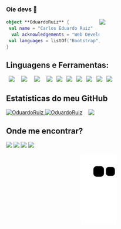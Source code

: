### Oie devs 👋




<img align="right" width="250" src="https://i2.wp.com/allhtaccess.info/wp-content/uploads/2018/03/programming.gif?fit=1281%2C716&ssl=1" />

```kotlin
object **OduardoRuiz** {
 val name = "Carlos Eduardo Ruiz"
  val acknowledgements = "Web Developer"
 val languages = listOf("Bootstrap", "CSS", "Laravel", "PHP", "Kotlin", "Angular") 
}
```
##






## **Linguagens e Ferramentas:**  
<div>
 <code> <img width="35" heigth="25" src="https://cdn.jsdelivr.net/gh/devicons/devicon/icons/javascript/javascript-original.svg" /> </code>
 <code> <img width="35" heigth="25" src="https://cdn.jsdelivr.net/gh/devicons/devicon/icons/laravel/laravel-plain-wordmark.svg" /> </code>
 <code> <img width="35" heigth="25" src="https://cdn.jsdelivr.net/gh/devicons/devicon/icons/angularjs/angularjs-plain.svg" /> </code>
 <code> <img width="35" heigth="25" src="https://cdn.jsdelivr.net/gh/devicons/devicon/icons/php/php-plain.svg" /></code>
 <code> <img width="35" heigth="25" src="https://cdn.jsdelivr.net/gh/devicons/devicon/icons/html5/html5-plain.svg" /></code>
 <code> <img width="35" heigth="25" src="https://cdn.jsdelivr.net/gh/devicons/devicon/icons/bootstrap/bootstrap-plain.svg" /></code>
 <code> <img width="35" heigth="25" src="https://cdn.jsdelivr.net/gh/devicons/devicon/icons/css3/css3-plain.svg" /></code>
 <code> <img width="35" heigth="25" src="https://cdn.jsdelivr.net/gh/devicons/devicon/icons/materialui/materialui-plain.svg" /></code>
 <code> <img width="35" heigth="25" src="https://cdn.jsdelivr.net/gh/devicons/devicon/icons/kotlin/kotlin-plain.svg" /></code>
 <code> <img width="35" heigth="25" src="https://cdn.jsdelivr.net/gh/devicons/devicon/icons/android/android-plain.svg" /></code>

##

## **Estatísticas do meu GitHub**

 <div >
<a href="https://github.com/OduardoRuiz">
  <img  width="380" heigth="350" src="https://github-readme-stats.vercel.app/api?username=OduardoRuiz&theme=dark&hide_langs_below=1" alt="OduardoRuiz" />
</a>

<a href="https://github.com/OduardoRuiz">
 <img  width="320" heigth="250"  src="https://github-readme-stats.vercel.app/api/top-langs/?username=OduardoRuiz&hide=html&layout=compact&theme=dark&line_height=27" alt="OduardoRuiz"/>
</a>

<img align="right" width="280" src="https://user-images.githubusercontent.com/59852595/154966945-c0ee52ba-4b02-4ace-977a-25323ce2588e.gif"/>

</div>


 
 

## **Onde me encontrar?**
<div>
<a href="https://www.linkedin.com/in/oduardoruiz/" target="_blank"><img src="https://img.shields.io/badge/LinkedIn-0077B5?style=for-the-badge&logo=linkedin&logoColor=white" ></a>
<a href="https://www.instagram.com/oduardo_" target="_blank" ><img src="https://img.shields.io/badge/Instagram-E4405F?style=for-the-badge&logo=instagram&logoColor=white"  ></a>
<a href="https://wa.me/message/R5XERYN6P4GOK1" target="_blank"><img src="https://img.shields.io/badge/WhatsApp-25D366?style=for-the-badge&logo=whatsapp&logoColor=white" ></a>
 <a href="mailto:carloseduardoruizs@gmail.com"  target="_blank"><img src="https://img.shields.io/badge/Gmail-D14836?style=for-the-badge&logo=gmail&logoColor=white"></a>

</div>
  
  
  <div align="center"> 

 
  ![Snake animation](https://github.com/rafaballerini/rafaballerini/blob/output/github-contribution-grid-snake.svg)
 
</div>

  
